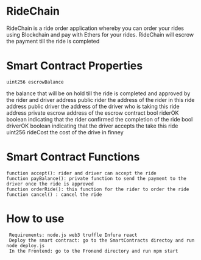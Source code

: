 # RideChain
RideChain is a ride order application whereby you can order your rides using Blockchain and pay with Ethers for your rides. RideChain will escrow the payment till the ride is completed 

# Smart Contract Properties

    uint256 escrowBalance
the balance that will be on hold till the ride is completed and approved by the rider and driver
    address public rider
the address of the rider in this ride
    address public driver
the address of the driver who is taking this ride
    address private escrow
address of the escrow contract
    bool riderOK
boolean indicating that the rider confirmed the completion of the ride
    bool driverOK
boolean indicating that the driver accepts the take this ride
    uint256 rideCost
the cost of the drive in finney

# Smart Contract Functions

    function accept(): rider and driver can accept the ride
    function payBalance(): private function to send the payment to the driver once the ride is approved
    function orderRide(): this function for the rider to order the ride
    function cancel() : cancel the ride


# How to use
     Requirements: node.js web3 truffle Infura react
     Deploy the smart contract: go to the SmartContracts directoy and run node deploy.js
     In the Frontend: go to the Fronend directory and run npm start
